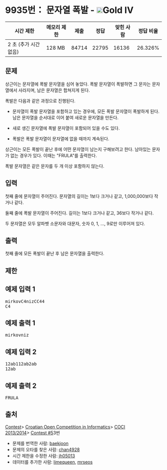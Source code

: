 # 9935번： 문자열 폭발 - <img src="https://static.solved.ac/tier_small/12.svg" style="height:20px" />Gold IV


| 시간 제한 | 메모리 제한 | 제출 | 정답 | 맞힌 사람 | 정답 비율 |
| --- | --- | --- | --- | --- | --- |
| 2 초 (추가 시간 없음) | 128 MB | 84714 | 22795 | 16136 | 26.326% |


## 문제


상근이는 문자열에 폭발 문자열을 심어 놓았다. 폭발 문자열이 폭발하면 그 문자는 문자열에서 사라지며, 남은 문자열은 합쳐지게 된다.

폭발은 다음과 같은 과정으로 진행된다.

- 문자열이 폭발 문자열을 포함하고 있는 경우에, 모든 폭발 문자열이 폭발하게 된다. 남은 문자열을 순서대로 이어 붙여 새로운 문자열을 만든다.

- 새로 생긴 문자열에 폭발 문자열이 포함되어 있을 수도 있다.

- 폭발은 폭발 문자열이 문자열에 없을 때까지 계속된다.


상근이는 모든 폭발이 끝난 후에 어떤 문자열이 남는지 구해보려고 한다. 남아있는 문자가 없는 경우가 있다. 이때는 "FRULA"를 출력한다.

폭발 문자열은 같은 문자를 두 개 이상 포함하지 않는다.




## 입력


첫째 줄에 문자열이 주어진다. 문자열의 길이는 1보다 크거나 같고, 1,000,000보다 작거나 같다.

둘째 줄에 폭발 문자열이 주어진다. 길이는 1보다 크거나 같고, 36보다 작거나 같다.

두 문자열은 모두 알파벳 소문자와 대문자, 숫자 0, 1, ..., 9로만 이루어져 있다.




## 출력


첫째 줄에 모든 폭발이 끝난 후 남은 문자열을 출력한다.




## 제한




## 예제 입력 1


<pre>mirkovC4nizCC44
C4
</pre>


## 예제 출력 1


<pre>mirkovniz
</pre>




## 예제 입력 2


<pre>12ab112ab2ab
12ab
</pre>


## 예제 출력 2


<pre>FRULA
</pre>






## 출처


[Contest](/category/45)> [Croatian Open Competition in Informatics](/category/17)> [COCI 2013/2014](/category/272)> [Contest #5](/category/detail/1230)3번
- 문제를 번역한 사람: [baekjoon](/user/baekjoon)
- 문제의 오타를 찾은 사람: [chan4928](/user/chan4928)
- 시간 제한을 수정한 사람: [jh05013](/user/jh05013)
- 데이터를 추가한 사람: [limequeen](/user/limequeen), [mrseos](/user/mrseos)




